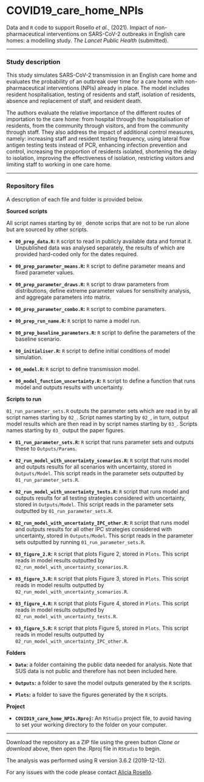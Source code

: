 # COVID19_care_home_NPIs

Data and `R` code to support Rosello *et al.*, (2021). Impact of non-pharmaceutical interventions on SARS-CoV-2 outbreaks in English care homes: a modelling study. *The Lancet Public Health* (submitted). 


--------------------------------------------------------------------------------
  
### Study description

  This study simulates SARS-CoV-2 transmission in an English care home and evaluates the probability of an outbreak over time for a care home with non-pharmaceutical interventions (NPIs) already in place. The model includes resident hospitalisation, testing of residents and staff, isolation of residents, absence and replacement of staff, and resident death. 
  
  The authors evaluate the relative importance of the different routes of importation to the care home: from hospital through the hospitalisation of residents, from the community through visitors, and from the community through staff. They also address the impact of additional control measures, namely: increasing staff and resident testing frequency, using lateral flow antigen testing tests instead of PCR, enhancing infection prevention and control, increasing the proportion of residents isolated, shortening the delay to isolation, improving the effectiveness of isolation, restricting visitors and limiting staff to working in one care home.

--------------------------------------------------------------------------------
  
### Repository files

  A description of each file and folder is provided below. 
  
  
**Sourced scripts**


  All script names starting by `00_` denote scrips that are not to be run alone but are sourced by other scripts. 

* **`00_prep_data.R`:** `R` script to read in publicly available data and format it. Unpublished data was analysed separately, the results of which are provided hard-coded only for the dates required.

* **`00_prep_parameter_means.R`:** `R` script to define parameter means and fixed parameter values.

* **`00_prep_parameter_draws.R`:** `R` script to draw parameters from distributions, define extreme parameter values for sensitivity analysis, and aggregate parameters into matrix.

* **`00_prep_parameter_combo.R`:** `R` script to combine parameters.

* **`00_prep_run_name.R`:** `R` script to name a model run.

* **`00_prep_baseline_parameters.R`:** `R` script to define the parameters of the baseline scenario.

* **`00_initialiser.R`:** `R` script to define initial conditions of model simulation.

* **`00_model.R`:** `R` script to define transmission model.

* **`00_model_function_uncertainty.R`:** `R` script to define a function that runs model and outputs results with uncertainty.


**Scripts to run**


  `01_run_parameter_sets.R` outputs the parameter sets which are read in by all script names starting by `02_`. Script names starting by `02_`, in turn, output model results which are then read in by script names starting by `03_`. Scripts names starting by `03_` output the paper figures. 


* **`01_run_parameter_sets.R`:** `R` script that runs parameter sets and outputs these to `Outputs/Params`.

* **`02_run_model_with_uncertainty_scenarios.R`:** `R` script that runs model and outputs results for all scenarios with uncertainty, stored in `Outputs/Model`. This script reads in the parameter sets outputted by `01_run_parameter_sets.R`. 

* **`02_run_model_with_uncertainty_tests.R`:** `R` script that runs model and outputs results for all testing strategies considered with uncertainty, stored in `Outputs/Model`. This script reads in the parameter sets outputted by `01_run_parameter_sets.R`.

* **`02_run_model_with_uncertainty_IPC_other.R`:** `R` script that runs model and outputs results for all other IPC strategies considered with uncertainty, stored in `Outputs/Model`. This script reads in the parameter sets outputted by running `01_run_parameter_sets.R`.

* **`03_figure_2.R`:** `R` script that plots Figure 2, stored in `Plots`. This script reads in model results outputted by  `02_run_model_with_uncertainty_scenarios.R`.

* **`03_figure_3.R`:** `R` script that plots Figure 3, stored in `Plots`. This script reads in model results outputted by  `02_run_model_with_uncertainty_scenarios.R`.

* **`03_figure_4.R`:** `R` script that plots Figure 4, stored in `Plots`. This script reads in model results outputted by  `02_run_model_with_uncertainty_tests.R`.

* **`03_figure_5.R`:** `R` script that plots Figure 5, stored in `Plots`. This script reads in model results outputted by  `02_run_model_with_uncertainty_IPC_other.R`.


**Folders**

* **`Data`:** a folder containing the public data needed for analysis. Note that SUS data is not public and therefore has not been included here. 

* **`Outputs`:** a folder to save the model outputs generated by the `R` scripts. 

* **`Plots`:** a folder to save the figures generated by the `R` scripts.


**Project**

* **`COVID19_care_home_NPIs.Rproj`:** An `RStudio` project file, to avoid having to set your working directory to the  folder on your computer. 


--------------------------------------------------------------------------------

Download the repository as a ZIP file using the green button *Clone or download* above, then open the .Rproj file in `RStudio` to begin. 

The analysis was performed using R version 3.6.2 (2019-12-12).

For any issues with the code please contact [Alicia Roselló](https://www.lshtm.ac.uk/aboutus/people/rosello.alicia).
